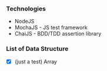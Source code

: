### Technologies

-   NodeJS
-   MochaJS - JS test framework
-   ChaiJS - BDD/TDD assertion library

### List of Data Structure

-   [x] \(just a test) Array
